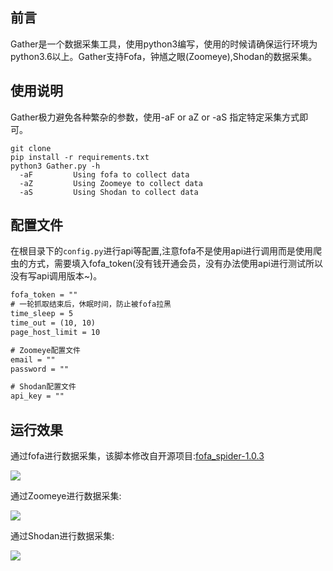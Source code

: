 ## 前言

Gather是一个数据采集工具，使用python3编写，使用的时候请确保运行环境为python3.6以上。Gather支持Fofa，钟馗之眼(Zoomeye),Shodan的数据采集。

## 使用说明

Gather极力避免各种繁杂的参数，使用-aF or aZ or -aS 指定特定采集方式即可。

```
git clone
pip install -r requirements.txt
python3 Gather.py -h
  -aF         Using fofa to collect data
  -aZ         Using Zoomeye to collect data
  -aS         Using Shodan to collect data

```

## 配置文件

在根目录下的``config.py``进行api等配置,注意fofa不是使用api进行调用而是使用爬虫的方式，需要填入fofa_token(没有钱开通会员，没有办法使用api进行测试所以没有写api调用版本~)。

```txt
fofa_token = ""
# 一轮抓取结束后，休眠时间，防止被fofa拉黑
time_sleep = 5
time_out = (10, 10)
page_host_limit = 10

# Zoomeye配置文件
email = ""
password = ""

# Shodan配置文件
api_key = ""
```

## 运行效果

通过fofa进行数据采集，该脚本修改自开源项目:[fofa_spider-1.0.3](https://github.com/FightingForWhat/fofa_spider-1.0.3)

![](https://picbed.easy233.top//imgimage-20210414210322955.png)

通过Zoomeye进行数据采集:

![](https://picbed.easy233.top//imgimage-20210414210427953.png)

通过Shodan进行数据采集:

![](https://picbed.easy233.top//imgimage-20210414210538305.png)

